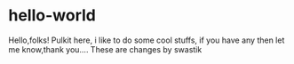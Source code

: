 # hello-world
Hello,folks! Pulkit here, i like to do some cool stuffs, if you have any then let me know,thank you....
These are changes by swastik
